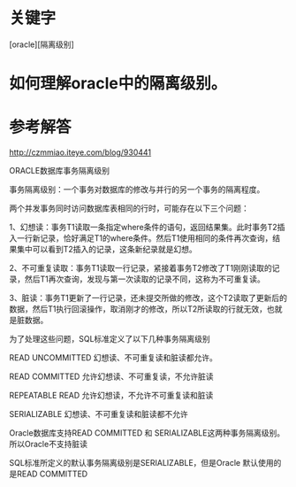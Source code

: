 # 关键字

[oracle][隔离级别]

# 如何理解oracle中的隔离级别。

# 参考解答
http://czmmiao.iteye.com/blog/930441

ORACLE数据库事务隔离级别


事务隔离级别：一个事务对数据库的修改与并行的另一个事务的隔离程度。
 
两个并发事务同时访问数据库表相同的行时，可能存在以下三个问题：
 
1、幻想读：事务T1读取一条指定where条件的语句，返回结果集。此时事务T2插入一行新记录，恰好满足T1的where条件。然后T1使用相同的条件再次查询，结果集中可以看到T2插入的记录，这条新纪录就是幻想。
 
2、不可重复读取：事务T1读取一行记录，紧接着事务T2修改了T1刚刚读取的记录，然后T1再次查询，发现与第一次读取的记录不同，这称为不可重复读。
 
3、脏读：事务T1更新了一行记录，还未提交所做的修改，这个T2读取了更新后的数据，然后T1执行回滚操作，取消刚才的修改，所以T2所读取的行就无效，也就是脏数据。
 
为了处理这些问题，SQL标准定义了以下几种事务隔离级别
 
READ UNCOMMITTED 幻想读、不可重复读和脏读都允许。
 
READ COMMITTED 允许幻想读、不可重复读，不允许脏读
 
REPEATABLE READ 允许幻想读，不允许不可重复读和脏读
 
SERIALIZABLE 幻想读、不可重复读和脏读都不允许
 
Oracle数据库支持READ COMMITTED 和 SERIALIZABLE这两种事务隔离级别。所以Oracle不支持脏读
 
SQL标准所定义的默认事务隔离级别是SERIALIZABLE，但是Oracle 默认使用的是READ COMMITTED



